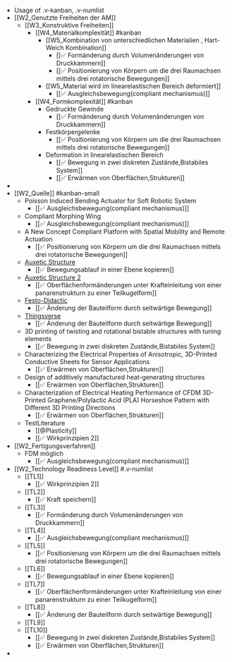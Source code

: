 - Usage of .v-kanban,  .v-numlist
- [[W2_Genutzte Freiheiten der AM]]
	- [[W3_Konstruktive Freiheiten]]
		- [[W4_Materialkomplexität]] #kanban
			- [[W5_Kombination von unterschiedlichen Materialien , Hart-Weich Kombination]]
				- [[✅ Formänderung durch Volumenänderungen von Druckkammern]]
				- [[✅ Positionierung von Körpern um die drei Raumachsen mittels drei rotatorische Bewegungen]]
			- [[W5_Material wird im linearelastischen Bereich deformiert]]
				- [[✅ Ausgleichsbewegung(compliant mechanismus)]]
		- [[W4_Formkomplexität]] #kanban
			- Gedruckte Gewinde
				- [[✅ Formänderung durch Volumenänderungen von Druckkammern]]
			- Festkörpergelenke
				- [[✅ Positionierung von Körpern um die drei Raumachsen mittels drei rotatorische Bewegungen]]
			- Deformation in linearelastischen Bereich
				- [[✅ Bewegung in zwei diskreten Zustände,Bistabiles System]]
				- [[✅ Erwärmen von Oberflächen,Strukturen]]
-
- [[W2_Quelle]] #kanban-small
	- Poisson Induced Bending Actuator for Soft Robotic System
		- [[✅ Ausgleichsbewegung(compliant mechanismus)]]
	- Compliant Morphing Wing
		- [[✅ Ausgleichsbewegung(compliant mechanismus)]]
	- A New Concept Compliant Platform with Spatial Mobility and Remote Actuation
		- [[✅ Positionierung von Körpern um die drei Raumachsen mittels drei rotatorische Bewegungen]]
	- [Auxetic Structure](https://www.youtube.com/watch?v=XP5Fk-lHvK0&ab_channel=MITMediaLab)
		- [[✅ Bewegungsablauf in einer Ebene kopieren]]
	- [Auxetic Structure 2](https://www.thingiverse.com/thing:881094)
		- [[✅ Oberflächenformänderungen unter Krafteinleitung von einer panarenstrukturn zu einer Teilkugelform]]
	- [Festo-Didactic](https://www.festo-didactic.com/de-de/lernsysteme/technik-fuer-allgemeinbildende-schulen/fin-ray-bastelbogen.htm?fbid=ZGUuZGUuNTQ0LjEzLjE4LjE0MDMuODUyOA)
		- [[✅ Änderung der Bauteilform durch seitwärtige Bewegung]]
	- [Thingsverse](https://www.thingiverse.com/thing:1487390)
		- [[✅ Änderung der Bauteilform durch seitwärtige Bewegung]]
	- 3D printing of twisting and rotational bistable structures with tuning elements
		- [[✅ Bewegung in zwei diskreten Zustände,Bistabiles System]]
	- Characterizing the Electrical Properties of Anisotropic, 3D-Printed Conductive Sheets for Sensor Applications
		- [[✅ Erwärmen von Oberflächen,Strukturen]]
	- Design of additively manufactured heat-generating structures
		- [[✅ Erwärmen von Oberflächen,Strukturen]]
	- Characterization of Electrical Heating Performance of CFDM 3D-Printed Graphene/Polylactic Acid (PLA) Horseshoe Pattern with Different 3D Printing Directions
		- [[✅ Erwärmen von Oberflächen,Strukturen]]
	- TestLiterature
		- [[@Plasticity]]
		- [[✅ Wirkprinzipien 2]]
- [[W2_Fertigungsverfahren]]
	- FDM möglich
		- [[✅ Ausgleichsbewegung(compliant mechanismus)]]
- [[W2_Technology Readiness Level]] #.v-numlist
	- [[TL1]]
		- [[✅ Wirkprinzipien 2]]
	- [[TL2]]
		- [[✅ Kraft speichern]]
	- [[TL3]]
		- [[✅ Formänderung durch Volumenänderungen von Druckkammern]]
	- [[TL4]]
		- [[✅ Ausgleichsbewegung(compliant mechanismus)]]
	- [[TL5]]
		- [[✅ Positionierung von Körpern um die drei Raumachsen mittels drei rotatorische Bewegungen]]
	- [[TL6]]
		- [[✅ Bewegungsablauf in einer Ebene kopieren]]
	- [[TL7]]
		- [[✅ Oberflächenformänderungen unter Krafteinleitung von einer panarenstrukturn zu einer Teilkugelform]]
	- [[TL8]]
		- [[✅ Änderung der Bauteilform durch seitwärtige Bewegung]]
	- [[TL9]]
	- [[TL10]]
		- [[✅ Bewegung in zwei diskreten Zustände,Bistabiles System]]
		- [[✅ Erwärmen von Oberflächen,Strukturen]]
-